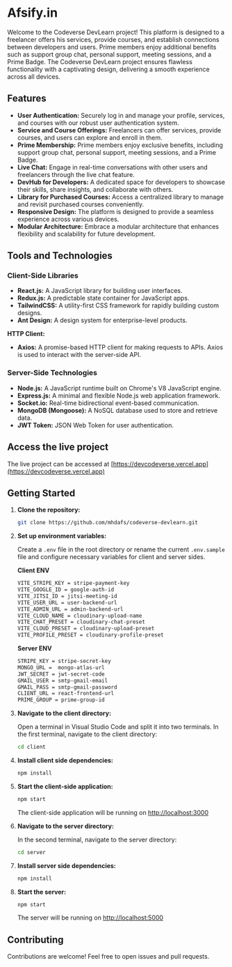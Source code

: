 # Afsify.in

Welcome to the Codeverse DevLearn project! This platform is designed to a freelancer offers his services, provide courses, and establish connections between developers and users. Prime members enjoy additional benefits such as support group chat, personal support, meeting sessions, and a Prime Badge. The Codeverse DevLearn project ensures flawless functionality with a captivating design, delivering a smooth experience across all devices.

## Features

- **User Authentication:** Securely log in and manage your profile, services, and courses with our robust user authentication system.
- **Service and Course Offerings:** Freelancers can offer services, provide courses, and users can explore and enroll in them.
- **Prime Membership:** Prime members enjoy exclusive benefits, including support group chat, personal support, meeting sessions, and a Prime Badge.
- **Live Chat:** Engage in real-time conversations with other users and freelancers through the live chat feature.
- **DevHub for Developers:** A dedicated space for developers to showcase their skills, share insights, and collaborate with others.
- **Library for Purchased Courses:** Access a centralized library to manage and revisit purchased courses conveniently.
- **Responsive Design:** The platform is designed to provide a seamless experience across various devices.
- **Modular Architecture:** Embrace a modular architecture that enhances flexibility and scalability for future development.

## Tools and Technologies

### Client-Side Libraries

- **React.js:** A JavaScript library for building user interfaces.
- **Redux.js:** A predictable state container for JavaScript apps.
- **TailwindCSS:** A utility-first CSS framework for rapidly building custom designs.
- **Ant Design:** A design system for enterprise-level products.

**HTTP Client:**

- **Axios:** A promise-based HTTP client for making requests to APIs. Axios is used to interact with the server-side API.

### Server-Side Technologies

- **Node.js:** A JavaScript runtime built on Chrome's V8 JavaScript engine.
- **Express.js:** A minimal and flexible Node.js web application framework.
- **Socket.io:** Real-time bidirectional event-based communication.
- **MongoDB (Mongoose):** A NoSQL database used to store and retrieve data.
- **JWT Token:** JSON Web Token for user authentication.

## Access the live project

The live project can be accessed at [https://devcodeverse.vercel.app](https://devcodeverse.vercel.app)

## Getting Started

1. **Clone the repository:**

   ```bash
   git clone https://github.com/mhdafs/codeverse-devlearn.git
   ```

2. **Set up environment variables:**

    Create a `.env` file in the root directory or rename the current `.env.sample` file and configure necessary variables for client and server sides.

    **Client ENV**

   ```bash
   VITE_STRIPE_KEY = stripe-payment-key
   VITE_GOOGLE_ID = google-auth-id
   VITE_JITSI_ID = jitsi-meeting-id
   VITE_USER_URL = user-backend-url
   VITE_ADMIN_URL = admin-backend-url
   VITE_CLOUD_NAME = cloudinary-upload-name
   VITE_CHAT_PRESET = cloudinary-chat-preset
   VITE_CLOUD_PRESET = cloudinary-upload-preset
   VITE_PROFILE_PRESET = cloudinary-profile-preset
   ```

    **Server ENV**

   ```bash
   STRIPE_KEY = stripe-secret-key
   MONGO_URL =  mongo-atlas-url
   JWT_SECRET = jwt-secret-code
   GMAIL_USER = smtp-gmail-email
   GMAIL_PASS = smtp-gmail-password
   CLIENT_URL = react-frontend-url
   PRIME_GROUP = prime-group-id
   ```

3. **Navigate to the client directory:**

    Open a terminal in Visual Studio Code and split it into two terminals. In the first terminal, navigate to the client directory:

    ```bash
    cd client
    ```

4. **Install client side dependencies:**

    ```bash
    npm install
    ```

5. **Start the client-side application:**

    ```bash
    npm start
    ```

    The client-side application will be running on [http://localhost:3000](http://localhost:3000)

6. **Navigate to the server directory:**

    In the second terminal, navigate to the server directory:

    ```bash
    cd server
    ```

7. **Install server side dependencies:**

    ```bash
    npm install
    ```

8. **Start the server:**

    ```bash
    npm start
    ```

    The server will be running on [http://localhost:5000](http://localhost:5000)

## Contributing

Contributions are welcome! Feel free to open issues and pull requests.
